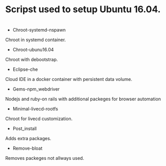 # Scripst  used to setup Ubuntu 16.04.<h1>

* Chroot-systemd-nspawn 

Chroot in systemd container.

* Chroot-ubunu16.04 

Chroot with debootstrap.

* Eclipse-che  

Cloud IDE in a docker container with persistent data volume.

* Gems-npm_webdriver 

Nodejs and ruby-on rails with additional packeges for browser automation

* Minimal-livecd-rootfs 

Chroot for livecd customization.

* Post_install 

Adds extra packages.

* Remove-bloat 

Removes packeges not allways used. 

